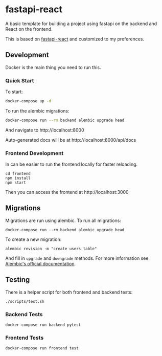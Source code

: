 # fastapi-react

A basic template for building a project using fastapi on the backend and React on the frontend.

This is based on [fastapi-react](https://github.com/Buuntu/fastapi-react) and customized to my preferences.

## Development

Docker is the main thing you need to run this.

### Quick Start

To start:

```bash
docker-compose up -d
```

To run the alembic migrations:

```bash
docker-compose run --rm backend alembic upgrade head
```

And navigate to http://localhost:8000

Auto-generated docs will be at
http://localhost:8000/api/docs

### Frontend Development

In can be easier to run the frontend locally for faster reloading.

```
cd frontend
npm install
npm start
```

Then you can access the frontend at http://localhost:3000

## Migrations

Migrations are run using alembic. To run all migrations:

```
docker-compose run --rm backend alembic upgrade head
```

To create a new migration:

```
alembic revision -m "create users table"
```

And fill in `upgrade` and `downgrade` methods. For more information see
[Alembic's official documentation](https://alembic.sqlalchemy.org/en/latest/tutorial.html#create-a-migration-script).

## Testing

There is a helper script for both frontend and backend tests:

```
./scripts/test.sh
```

### Backend Tests

```
docker-compose run backend pytest
```

### Frontend Tests

```
docker-compose run frontend test
```
